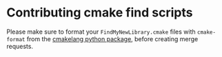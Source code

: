# Contributing cmake find scripts

Please make sure to format your `FindMyNewLibrary.cmake` files with `cmake-format` from the [cmakelang python package](https://pypi.org/project/cmakelang/), before creating merge requests.
